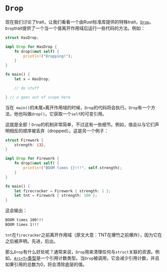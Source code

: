 # `Drop`
现在我们讨论了trait，让我们看看一个由Rust标准库提供的特殊trait，[`Drop`](http://doc.rust-lang.org/nightly/std/ops/trait.Drop.html)。`Drop`trait提供了一个当一个值离开作用域后运行一些代码的方法。例如：

```rust
struct HasDrop;

impl Drop for HasDrop {
    fn drop(&mut self) {
        println!("Dropping!");
    }
}

fn main() {
    let x = HasDrop;

    // do stuff

} // x goes out of scope here
```

当在` main()`的末尾`x`离开作用域的时候，`Drop`的代码将会执行。`Drop`有一个方法，他也叫做`drop()`。它获取一个`self`的可变引用。

这就是全部！`Drop`的机制非常简单，不过这有一些细节。例如，值会以与它们声明相反的顺序被丢弃（dropped）。这是另一个例子：

```rust
struct Firework {
    strength: i32,
}

impl Drop for Firework {
    fn drop(&mut self) {
        println!("BOOM times {}!!!", self.strength);
    }
}

fn main() {
    let firecracker = Firework { strength: 1 };
    let tnt = Firework { strength: 100 };
}
```

这会输出：

```bash
BOOM times 100!!!
BOOM times 1!!!
```

`tnt`在`firecracker`之前离开作用域（原文大意：TNT在爆竹之前爆炸），因为它在之后被声明。先进，后出。

那么`Drop`有什么好处呢？通常来说，`Drop`用来清理任何与`struct`关联的资源。例如，[`Arc<T>`类型](http://doc.rust-lang.org/nightly/std/sync/struct.Arc.html)是一个引用计数类型。当`Drop`被调用，它会减少引用计数，并且如果引用的总数为0，将会清除底层的值。
